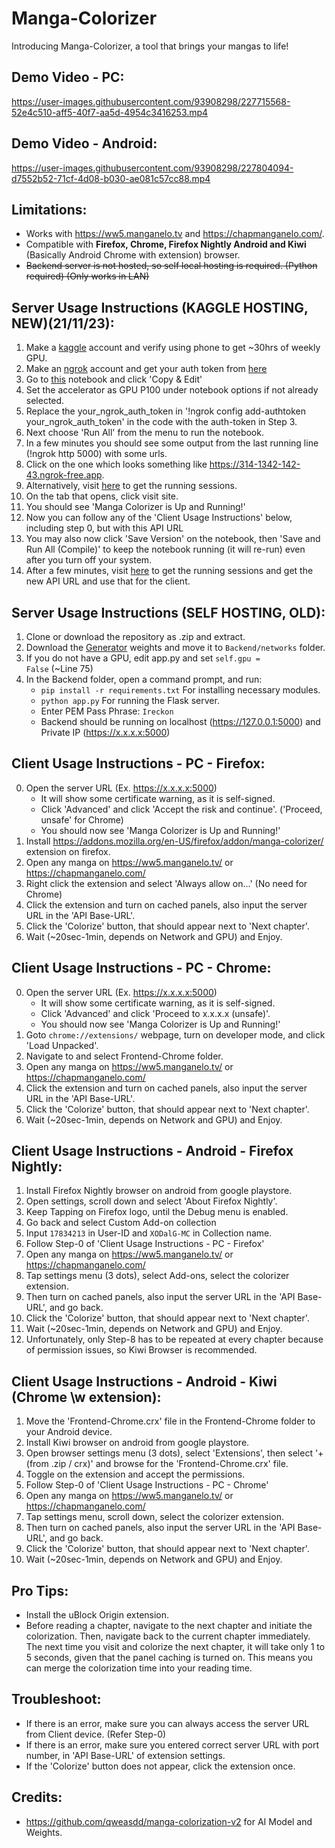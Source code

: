 # Manga-Colorizer
Introducing Manga-Colorizer, a tool that brings your mangas to life!


## Demo Video - PC:
https://user-images.githubusercontent.com/93908298/227715568-52e4c510-aff5-40f7-aa5d-4954c3416253.mp4

## Demo Video - Android:
https://user-images.githubusercontent.com/93908298/227804094-d7552b52-71cf-4d08-b030-ae081c57cc88.mp4


## Limitations:
- Works with https://ww5.manganelo.tv and https://chapmanganelo.com/.
- Compatible with <b>Firefox, Chrome, Firefox Nightly Android and Kiwi</b> (Basically Android Chrome with extension) browser.
- <s>Backend server is not hosted, so self local hosting is required. (Python required) (Only works in LAN)</s>


## Server Usage Instructions (KAGGLE HOSTING, NEW)(21/11/23): 
1. Make a <a href="https://www.kaggle.com/">kaggle</a> account and verify using phone to get ~30hrs of weekly GPU.
2. Make an <a href="https://ngrok.com/">ngrok</a> account and get your auth token from <a href="https://dashboard.ngrok.com/get-started/your-authtoken">here</a>
3. Go to <a href="https://www.kaggle.com/code/yeeandres/manga-colorizer-server">this</a> notebook and click 'Copy & Edit'
4. Set the accelerator as GPU P100 under notebook options if not already selected.
5. Replace the your_ngrok_auth_token in '!ngrok config add-authtoken your_ngrok_auth_token' in the code with the auth-token in Step 3.
6. Next choose 'Run All' from the menu to run the notebook.
7. In a few minutes you should see some output from the last running line (!ngrok http 5000) with some urls.
8. Click on the one which looks something like https://314-1342-142-43.ngrok-free.app.
9. Alternatively, visit <a href="https://dashboard.ngrok.com/tunnels/agents">here</a> to get the running sessions.
10. On the tab that opens, click visit site.
11. You should see 'Manga Colorizer is Up and Running!'
12. Now you can follow any of the 'Client Usage Instructions' below, including step 0, but with this API URL
13. You may also now click 'Save Version' on the notebook, then 'Save and Run All (Compile)' to keep the notebook running (it will re-run) even after you turn off your system.
14. After a few minutes, visit <a href="https://dashboard.ngrok.com/tunnels/agents">here</a> to get the running sessions and get the new API URL and use that for the client.
    

## Server Usage Instructions (SELF HOSTING, OLD): 
1. Clone or download the repository as .zip and extract. 
2. Download the <a href="https://drive.google.com/file/d/1qmxUEKADkEM4iYLp1fpPLLKnfZ6tcF-t/view?usp=sharing" rel="nofollow">Generator</a> weights and move it to <code>Backend/networks</code> folder.
3. If you do not have a GPU, edit app.py and set <code>self.gpu = False</code> (~Line 75)
4. In the Backend folder, open a command prompt, and run:
   - <code>pip install -r requirements.txt</code> For installing necessary modules.
   - <code>python app.py</code> For running the Flask server.
   - Enter PEM Pass Phrase: <code>Ireckon</code>
   - Backend should be running on localhost (https://127.0.0.1:5000) and Private IP (https://x.x.x.x:5000)
  
  
## Client Usage Instructions - PC - Firefox: 
0. Open the server URL (Ex. https://x.x.x.x:5000)
   - It will show some certificate warning, as it is self-signed.
   - Click 'Advanced' and click 'Accept the risk and continue'. ('Proceed, unsafe' for Chrome)
   - You should now see 'Manga Colorizer is Up and Running!'
1. Install https://addons.mozilla.org/en-US/firefox/addon/manga-colorizer/ extension on firefox.
2. Open any manga on https://ww5.manganelo.tv/ or https://chapmanganelo.com/
3. Right click the extension and select 'Always allow on...' (No need for Chrome)
4. Click the extension and turn on cached panels, also input the server URL in the 'API Base-URL'.
5. Click the 'Colorize' button, that should appear next to 'Next chapter'.
6. Wait (~20sec-1min, depends on Network and GPU) and Enjoy.


## Client Usage Instructions - PC - Chrome: 
0. Open the server URL (Ex. https://x.x.x.x:5000)
   - It will show some certificate warning, as it is self-signed.
   - Click 'Advanced' and click 'Proceed to x.x.x.x (unsafe)'.
   - You should now see 'Manga Colorizer is Up and Running!'
1. Goto <code>chrome://extensions/</code> webpage, turn on developer mode, and click 'Load Unpacked'.
2. Navigate to and select Frontend-Chrome folder.
3. Open any manga on https://ww5.manganelo.tv/ or https://chapmanganelo.com/
4. Click the extension and turn on cached panels, also input the server URL in the 'API Base-URL'.
5. Click the 'Colorize' button, that should appear next to 'Next chapter'.
6. Wait (~20sec-1min, depends on Network and GPU) and Enjoy.


## Client Usage Instructions - Android - Firefox Nightly:
1. Install Firefox Nightly browser on android from google playstore.
2. Open settings, scroll down and select 'About Firefox Nightly'.
3. Keep Tapping on Firefox logo, until the Debug menu is enabled.
4. Go back and select Custom Add-on collection
5. Input <code>17834213</code> in User-ID and <code>XODalG-MC</code> in Collection name.
6. Follow Step-0 of 'Client Usage Instructions - PC - Firefox'
7. Open any manga on https://ww5.manganelo.tv/ or https://chapmanganelo.com/
8. Tap settings menu (3 dots), select Add-ons, select the colorizer extension.
9. Then turn on cached panels, also input the server URL in the 'API Base-URL', and go back.
10. Click the 'Colorize' button, that should appear next to 'Next chapter'.
11. Wait (~20sec-1min, depends on Network and GPU) and Enjoy.
12. Unfortunately, only Step-8 has to be repeated at every chapter because of permission issues, so Kiwi Browser is recommended.


## Client Usage Instructions - Android - Kiwi (Chrome \w extension):
1. Move the 'Frontend-Chrome.crx' file in the Frontend-Chrome folder to your Android device.
2. Install Kiwi browser on android from google playstore.
3. Open browser settings menu (3 dots), select 'Extensions', then select '+(from .zip / crx)' and browse for the 'Frontend-Chrome.crx' file.
4. Toggle on the extension and accept the permissions.
5. Follow Step-0 of 'Client Usage Instructions - PC - Chrome'
6. Open any manga on https://ww5.manganelo.tv/ or https://chapmanganelo.com/
7. Tap settings menu, scroll down, select the colorizer extension.
8. Then turn on cached panels, also input the server URL in the 'API Base-URL', and go back.
9. Click the 'Colorize' button, that should appear next to 'Next chapter'.
10. Wait (~20sec-1min, depends on Network and GPU) and Enjoy.


## Pro Tips:
- Install the uBlock Origin extension.
- Before reading a chapter, navigate to the next chapter and initiate the colorization. Then, navigate back to the current chapter immediately. The next time you visit and colorize the next chapter, it will take only 1 to 5 seconds, given that the panel caching is turned on. This means you can merge the colorization time into your reading time.


## Troubleshoot:
- If there is an error, make sure you can always access the server URL from Client device. (Refer Step-0)
- If there is an error, make sure you entered correct server URL with port number, in 'API Base-URL' of extension settings.
- If the 'Colorize' button does not appear, click the extension once.


## Credits:
- https://github.com/qweasdd/manga-colorization-v2 for AI Model and Weights.
